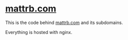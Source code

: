 # [mattrb.com](https://mattrb.com/)

This is the code behind [mattrb.com](https://mattrb.com/) and its subdomains.

Everything is hosted with nginx.
